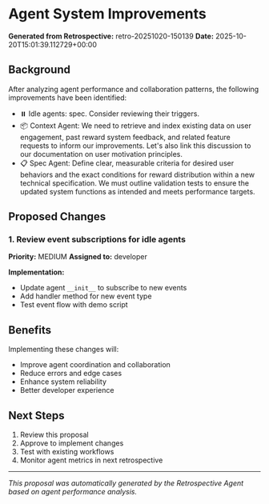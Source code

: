 # Agent System Improvements

**Generated from Retrospective:** retro-20251020-150139
**Date:** 2025-10-20T15:01:39.112729+00:00

## Background

After analyzing agent performance and collaboration patterns, the following improvements have been identified:

- ⏸️ Idle agents: spec. Consider reviewing their triggers.
- 📦 Context Agent: We need to retrieve and index existing data on user engagement, past reward system feedback, and related feature requests to inform our improvements. Let's also link this discussion to our documentation on user motivation principles.
- 📋 Spec Agent: Define clear, measurable criteria for desired user behaviors and the exact conditions for reward distribution within a new technical specification. We must outline validation tests to ensure the updated system functions as intended and meets performance targets.

## Proposed Changes

### 1. Review event subscriptions for idle agents

**Priority:** MEDIUM
**Assigned to:** developer

**Implementation:**
- Update agent `__init__` to subscribe to new events
- Add handler method for new event type
- Test event flow with demo script


## Benefits

Implementing these changes will:
- Improve agent coordination and collaboration
- Reduce errors and edge cases
- Enhance system reliability
- Better developer experience

## Next Steps

1. Review this proposal
2. Approve to implement changes
3. Test with existing workflows
4. Monitor agent metrics in next retrospective

---

*This proposal was automatically generated by the Retrospective Agent based on agent performance analysis.*
